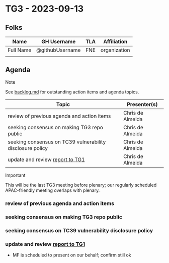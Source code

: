 # TG3 - 2023-09-13

## Folks

| Name      | GH Username     | TLA | Affiliation  |
| --------- | --------------- | --- | ------------ |
| Full Name | @githubUsername | FNE | organization |
|           |                 |     |              |

## Agenda

> [!NOTE]
> See [backlog.md](/meetings/agendas/backlog.md) for outstanding action items and agenda topics.

| Topic                                                     | Presenter(s)     |
| --------------------------------------------------------- | ---------------- |
| review of previous agenda and action items                | Chris de Almeida |
| seeking consensus on making TG3 repo public               | Chris de Almeida |
| seeking consensus on TC39 vulnerability disclosure policy | Chris de Almeida |
| update and review [report to TG1](/reports/2023/09.md)    | Chris de Almeida |

> [!IMPORTANT]
> This will be the last TG3 meeting before plenary; our regularly scheduled APAC-friendly meeting overlaps with plenary.

### review of previous agenda and action items

### seeking consensus on making TG3 repo public

### seeking consensus on TC39 vulnerability disclosure policy

### update and review [report to TG1](/reports/2023/09.md)

- MF is scheduled to present on our behalf; confirm still ok
